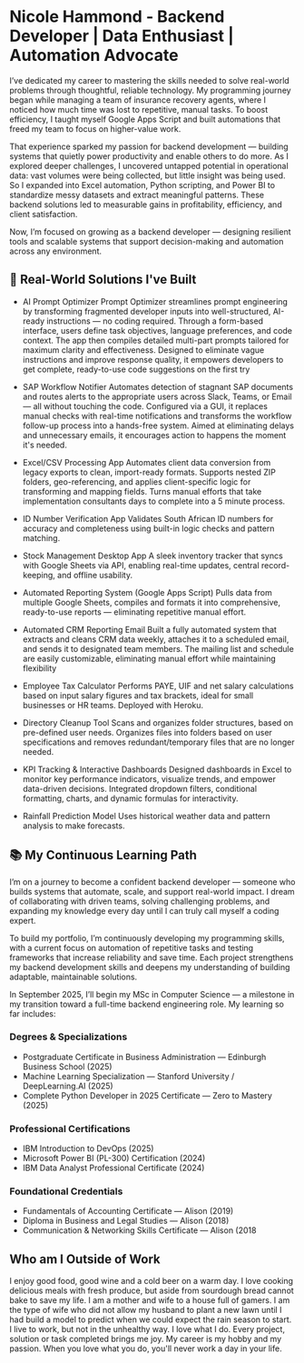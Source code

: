 # Nicole Hammond - Backend Developer | Data Enthusiast | Automation Advocate

I’ve dedicated my career to mastering the skills needed to solve real-world problems through thoughtful, reliable technology. My programming journey began while managing a team of insurance recovery agents, where I noticed how much time was lost to repetitive, manual tasks. To boost efficiency, I taught myself Google Apps Script and built automations that freed my team to focus on higher-value work.

That experience sparked my passion for backend development — building systems that quietly power productivity and enable others to do more. As I explored deeper challenges, I uncovered untapped potential in operational data: vast volumes were being collected, but little insight was being used. So I expanded into Excel automation, Python scripting, and Power BI to standardize messy datasets and extract meaningful patterns. These backend solutions led to measurable gains in profitability, efficiency, and client satisfaction.

Now, I’m focused on growing as a backend developer — designing resilient tools and scalable systems that support decision-making and automation across any environment.

## 🔧 Real-World Solutions I've Built
- AI Prompt Optimizer
Prompt Optimizer streamlines prompt engineering by transforming fragmented developer inputs into well-structured, AI-ready instructions — no coding required. Through a form-based interface, users define task objectives, language preferences, and code context. The app then compiles detailed multi-part prompts tailored for maximum clarity and effectiveness. Designed to eliminate vague instructions and improve response quality, it empowers developers to get complete, ready-to-use code suggestions on the first try

- SAP Workflow Notifier
Automates detection of stagnant SAP documents and routes alerts to the appropriate users across Slack, Teams, or Email — all without touching the code. Configured via a GUI, it replaces manual checks with real-time notifications and transforms the workflow follow-up process into a hands-free system. Aimed at eliminating delays and unnecessary emails, it encourages action to happens the moment it's needed.

- Excel/CSV Processing App 
Automates client data conversion from legacy exports to clean, import-ready formats. Supports 
nested ZIP folders, geo-referencing, and applies client-specific logic for transforming and mapping 
fields. Turns manual efforts that take implementation consultants days to complete into a 5 minute 
process. 
 
- ID Number Verification App 
Validates South African ID numbers for accuracy and completeness using built-in logic checks and 
pattern matching.

- Stock Management Desktop App 
A sleek inventory tracker that syncs with Google Sheets via API, enabling real-time updates, central 
record-keeping, and offline usability.

- Automated Reporting System (Google Apps Script) 
Pulls data from multiple Google Sheets, compiles and formats it into comprehensive, ready-to-use 
reports — eliminating repetitive manual effort.

- Automated CRM Reporting Email 
Built a fully automated system that extracts and cleans CRM data weekly, attaches it to a scheduled 
email, and sends it to designated team members. The mailing list and schedule are easily 
customizable, eliminating manual effort while maintaining flexibility

- Employee Tax Calculator 
Performs PAYE, UIF and net salary calculations based on input salary figures and tax brackets, ideal 
for small businesses or HR teams. Deployed with Heroku.

- Directory Cleanup Tool 
Scans and organizes folder structures, based on pre-defined user needs. Organizes files into folders 
based on user specifications and removes redundant/temporary files that are no longer needed.

- KPI Tracking & Interactive Dashboards
Designed dashboards in Excel to monitor key performance indicators, visualize trends, and empower 
data-driven decisions. Integrated dropdown filters, conditional formatting, charts, and dynamic 
formulas for interactivity.

- Rainfall Prediction Model 
Uses historical weather data and pattern analysis to make forecasts. 
  
## 📚 My Continuous Learning Path
I’m on a journey to become a confident backend developer — someone who builds systems that automate, scale, and support real-world impact. I dream of collaborating with driven teams, solving challenging problems, and expanding my knowledge every day until I can truly call myself a coding expert.

To build my portfolio, I’m continuously developing my programming skills, with a current focus on automation of repetitive tasks and testing frameworks that increase reliability and save time. Each project strengthens my backend development skills and deepens my understanding of building adaptable, maintainable solutions.

In September 2025, I’ll begin my MSc in Computer Science — a milestone in my transition toward a full-time backend engineering role. My learning so far includes:

### Degrees & Specializations
- Postgraduate Certificate in Business Administration — Edinburgh Business School (2025)
- Machine Learning Specialization — Stanford University / DeepLearning.AI (2025)
- Complete Python Developer in 2025 Certificate — Zero to Mastery (2025)

### Professional Certifications
- IBM Introduction to DevOps (2025)
- Microsoft Power BI (PL-300) Certification (2024)
- IBM Data Analyst Professional Certificate (2024)

### Foundational Credentials
- Fundamentals of Accounting Certificate — Alison (2019)
- Diploma in Business and Legal Studies — Alison (2018)
- Communication & Networking Skills Certificate — Alison (2018

## Who am I Outside of Work
I enjoy good food, good wine and a cold beer on a warm day.
I love cooking delicious meals with fresh produce, but aside from sourdough bread cannot bake to save my life.
I am a mother and wife to a house full of gamers.
I am the type of wife who did not allow my husband to plant a new lawn until I had build a model to predict when we could expect the rain season to start.
I live to work, but not in the unhealthy way. I love what I do. Every project, solution or task completed brings me joy. My career is my hobby and my passion. When you love what you do, you'll never work a day in your life.
